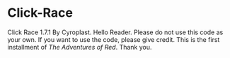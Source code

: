 # Click-Race
Click Race 1.7.1 By Cyroplast.
Hello Reader.
Please do not use this code as your own.
If you want to use the code, please give credit.
This is the first installment of *The Adventures of Red*.
Thank you. 
